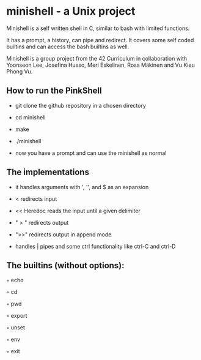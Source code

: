 # minishell - a Unix project

Minishell is a self written shell in C, similar to bash with limited functions. 

It has a prompt, a history, can pipe and redirect. 
It covers some self coded builtins and can access the bash builtins as well.

Minishell is a group project from the 42 Curriculum in collaboration with Yoonseon Lee, Josefina Husso, Meri Eskelinen, Rosa Mäkinen and Vu Kieu Phong Vu.

## How to run the PinkShell

- git clone the github repository in a chosen directory
- cd minishell
- make
- ./minishell

- now you have a prompt and can use the minishell as normal

## The implementations

- it handles arguments with ', '', and $ as an expansion
  
- <  redirects input
  
- << Heredoc reads the input until a given delimiter
  
- " > " redirects output

- ">>" redirects output in append mode

- handles | pipes and some ctrl functionality like ctrl-C and ctrl-D
  
## The builtins (without options):
  
◦ echo

◦ cd

◦ pwd 

◦ export 

◦ unset 

◦ env 

◦ exit


